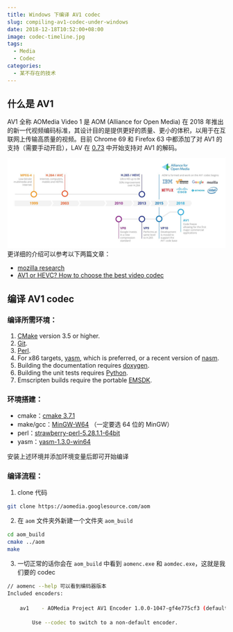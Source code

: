 ```yaml
---
title: Windows 下编译 AV1 codec
slug: compiling-av1-codec-under-windows
date: 2018-12-18T10:52:00+08:00
image: codec-timeline.jpg
tags:
  - Media
  - Codec
categories:
  - 某不存在的技术
---
```


## 什么是 AV1

AV1 全称 AOMedia Video 1 是 AOM (Alliance for Open Media) 在 2018 年推出的新一代视频编码标准，其设计目的是提供更好的质量、更小的体积，以用于在互联网上传输高质量的视频。目前 Chrome 69 和 Firefox 63 中都添加了对 AV1 的支持（需要手动开启），LAV 在 [0.73](https://github.com/Nevcairiel/LAVFilters/releases/tag/0.73) 中开始支持对 AV1 的解码。

<!--more-->

![codec timeline](codec-timeline.jpg)
更详细的介绍可以参考以下两篇文章：

- [mozilla research](https://research.mozilla.org/av1-media-codecs/)
- [AV1 or HEVC? How to choose the best video codec](https://www.theoplayer.com/blog/av1-hevc-comparative-look-video-codecs)

## 编译 AV1 codec

### 编译所需环境：

1.  [CMake](https://cmake.org/) version 3.5 or higher.
2.  [Git](https://git-scm.com/).
3.  [Perl](https://www.perl.org/).
4.  For x86 targets, [yasm](http://yasm.tortall.net/), which is preferred, or a recent version of [nasm](http://www.nasm.us/).
5.  Building the documentation requires [doxygen](http://doxygen.org/).
6.  Building the unit tests requires [Python](https://www.python.org/).
7.  Emscripten builds require the portable [EMSDK](https://kripken.github.io/emscripten-site/index.html).

### 环境搭建：

- cmake：[cmake 3.7.1](https://cmake.org/download/)
- make/gcc：[MinGW-W64](https://mingw-w64.org/) （一定要选 64 位的 MinGW）
- perl：[strawberry-perl-5.28.1.1-64bit](http://strawberryperl.com/download/5.28.1.1/strawberry-perl-5.28.1.1-64bit.msi)
- yasm：[yasm-1.3.0-win64](http://www.tortall.net/projects/yasm/releases/yasm-1.3.0-win64.exe)

安装上述环境并添加环境变量后即可开始编译

### 编译流程：

1.  clone 代码

```bash
git clone https://aomedia.googlesource.com/aom
```

2.  在 `aom` 文件夹外新建一个文件夹 `aom_build`

```bash
cd aom_build
cmake ../aom
make
```

3.  一切正常的话你会在 `aom_build` 中看到 `aomenc.exe` 和 `aomdec.exe`，这就是我们要的 codec

```bash
// aomenc --help 可以看到编码器版本
Included encoders:

    av1    - AOMedia Project AV1 Encoder 1.0.0-1047-gf4e775cf3 (default)

        Use --codec to switch to a non-default encoder.
```

